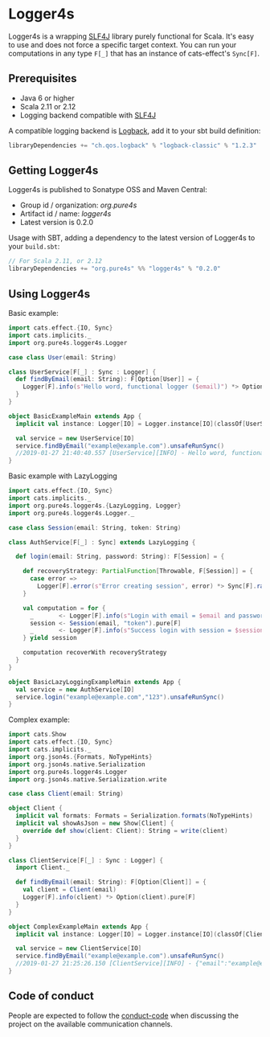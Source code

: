 # Logger4s

Logger4s is a wrapping [SLF4J](https://www.slf4j.org/) library purely functional for Scala. 
It's easy to use and does not force a specific target context. 
You can run your computations in any type `F[_]` that has an instance of cats-effect's `Sync[F]`.

## Prerequisites ##

* Java 6 or higher
* Scala 2.11 or 2.12
* Logging backend compatible with [SLF4J](https://www.slf4j.org/)

A compatible logging backend is [Logback](http://logback.qos.ch), add it to your sbt build definition:

```scala
libraryDependencies += "ch.qos.logback" % "logback-classic" % "1.2.3"
```

## Getting Logger4s ##

Logger4s is published to Sonatype OSS and Maven Central:

- Group id / organization: *org.pure4s*
- Artifact id / name: *logger4s*
- Latest version is 0.2.0

Usage with SBT, adding a dependency to the latest version of Logger4s to your `build.sbt`:

```scala
// For Scala 2.11, or 2.12
libraryDependencies += "org.pure4s" %% "logger4s" % "0.2.0"
```

## Using Logger4s ##

Basic example:
```scala
import cats.effect.{IO, Sync}
import cats.implicits._
import org.pure4s.logger4s.Logger

case class User(email: String)

class UserService[F[_] : Sync : Logger] {
  def findByEmail(email: String): F[Option[User]] = {
    Logger[F].info(s"Hello word, functional logger ($email)") *> Option(User(email)).pure[F]
  }
}

object BasicExampleMain extends App {
  implicit val instance: Logger[IO] = Logger.instance[IO](classOf[UserService[IO]])

  val service = new UserService[IO]
  service.findByEmail("example@example.com").unsafeRunSync()
  //2019-01-27 21:40:40.557 [UserService][INFO] - Hello word, functional logger (example@example.com)
}
```

Basic example with LazyLogging
```scala
import cats.effect.{IO, Sync}
import cats.implicits._
import org.pure4s.logger4s.{LazyLogging, Logger}
import org.pure4s.logger4s.Logger._

case class Session(email: String, token: String)

class AuthService[F[_] : Sync] extends LazyLogging {

  def login(email: String, password: String): F[Session] = {

    def recoveryStrategy: PartialFunction[Throwable, F[Session]] = {
      case error =>
        Logger[F].error(s"Error creating session", error) *> Sync[F].raiseError(error)
    }

    val computation = for {
      _       <- Logger[F].info(s"Login with email = $email and password = $password")
      session <- Session(email, "token").pure[F]
      _       <- Logger[F].info(s"Success login with session = $session")
    } yield session

    computation recoverWith recoveryStrategy
  }
}

object BasicLazyLoggingExampleMain extends App {
  val service = new AuthService[IO]
  service.login("example@example.com","123").unsafeRunSync()
}
```

Complex example:
```scala
import cats.Show
import cats.effect.{IO, Sync}
import cats.implicits._
import org.json4s.{Formats, NoTypeHints}
import org.json4s.native.Serialization
import org.pure4s.logger4s.Logger
import org.json4s.native.Serialization.write

case class Client(email: String)

object Client {
  implicit val formats: Formats = Serialization.formats(NoTypeHints)
  implicit val showAsJson = new Show[Client] {
    override def show(client: Client): String = write(client)
  }
}

class ClientService[F[_] : Sync : Logger] {
  import Client._

  def findByEmail(email: String): F[Option[Client]] = {
    val client = Client(email)
    Logger[F].info(client) *> Option(client).pure[F]
  }
}

object ComplexExampleMain extends App {
  implicit val instance: Logger[IO] = Logger.instance[IO](classOf[ClientService[IO]])

  val service = new ClientService[IO]
  service.findByEmail("example@example.com").unsafeRunSync()
  //2019-01-27 21:25:26.150 [ClientService][INFO] - {"email":"example@example.com"}
}
```

## Code of conduct

People are expected to follow the [conduct-code] when discussing the project on the available communication channels.

[conduct-code]: https://www.scala-lang.org/conduct/
